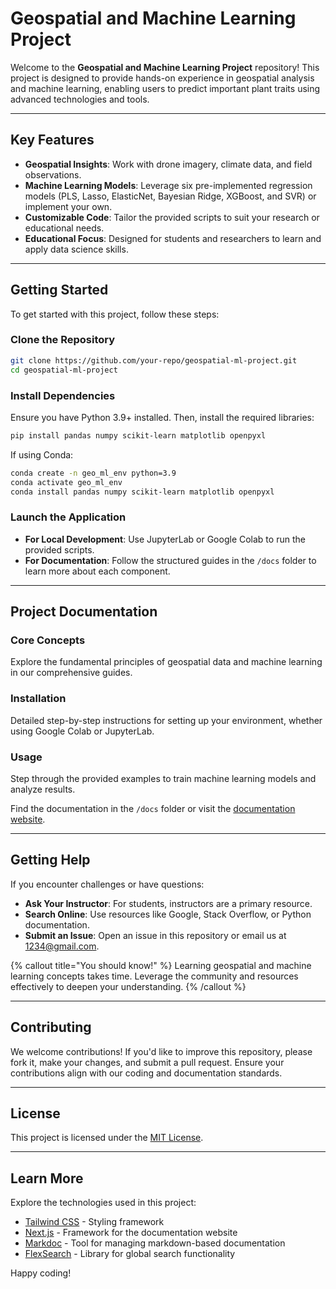 # Geospatial and Machine Learning Project

Welcome to the **Geospatial and Machine Learning Project** repository! This project is designed to provide hands-on experience in geospatial analysis and machine learning, enabling users to predict important plant traits using advanced technologies and tools.

---

## Key Features

- **Geospatial Insights**: Work with drone imagery, climate data, and field observations.
- **Machine Learning Models**: Leverage six pre-implemented regression models (PLS, Lasso, ElasticNet, Bayesian Ridge, XGBoost, and SVR) or implement your own.
- **Customizable Code**: Tailor the provided scripts to suit your research or educational needs.
- **Educational Focus**: Designed for students and researchers to learn and apply data science skills.

---

## Getting Started

To get started with this project, follow these steps:

### Clone the Repository

```bash
git clone https://github.com/your-repo/geospatial-ml-project.git
cd geospatial-ml-project
```

### Install Dependencies

Ensure you have Python 3.9+ installed. Then, install the required libraries:

```bash
pip install pandas numpy scikit-learn matplotlib openpyxl
```

If using Conda:

```bash
conda create -n geo_ml_env python=3.9
conda activate geo_ml_env
conda install pandas numpy scikit-learn matplotlib openpyxl
```

### Launch the Application

- **For Local Development**: Use JupyterLab or Google Colab to run the provided scripts.
- **For Documentation**: Follow the structured guides in the `/docs` folder to learn more about each component.

---

## Project Documentation

### Core Concepts

Explore the fundamental principles of geospatial data and machine learning in our comprehensive guides.

### Installation

Detailed step-by-step instructions for setting up your environment, whether using Google Colab or JupyterLab.

### Usage

Step through the provided examples to train machine learning models and analyze results.

Find the documentation in the `/docs` folder or visit the [documentation website](https://your-docs-link.com).

---

## Getting Help

If you encounter challenges or have questions:

- **Ask Your Instructor**: For students, instructors are a primary resource.
- **Search Online**: Use resources like Google, Stack Overflow, or Python documentation.
- **Submit an Issue**: Open an issue in this repository or email us at [1234@gmail.com](mailto:1234@gmail.com).

{% callout title="You should know!" %}
Learning geospatial and machine learning concepts takes time. Leverage the community and resources effectively to deepen your understanding.
{% /callout %}

---

## Contributing

We welcome contributions! If you'd like to improve this repository, please fork it, make your changes, and submit a pull request. Ensure your contributions align with our coding and documentation standards.

---

## License

This project is licensed under the [MIT License](LICENSE).

---

## Learn More

Explore the technologies used in this project:

- [Tailwind CSS](https://tailwindcss.com/docs) - Styling framework
- [Next.js](https://nextjs.org/docs) - Framework for the documentation website
- [Markdoc](https://markdoc.io) - Tool for managing markdown-based documentation
- [FlexSearch](https://github.com/nextapps-de/flexsearch) - Library for global search functionality

Happy coding!
